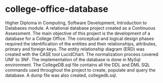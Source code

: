 # college-office-database
Higher Diploma in Computing, Software Development, Introduction to Databases module.
A relational database project created as a Continuous Assessment.
The main objective of this project is the development of a database for a College Office.
The conceptual and logical design phases required the identification of the entities and their relationships, attributes, primary and foreign keys.
The entity relationship diagram (ERD) was created with the CASE tool LucidChart.
The normalization process covered UNF to 3NF.
The implementation of the database is done in MySql environment.
The CollegeDB.sql file contains all the DDL and DML SQL commands used throughout the project to create, populate and query the database.
A dump file was also created, collegedb.sql.
